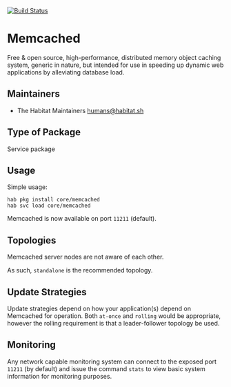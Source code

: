 [![Build Status](https://dev.azure.com/chefcorp-partnerengineering/Chef%20Base%20Plans/_apis/build/status/chef-base-plans.memcached?branchName=master)](https://dev.azure.com/chefcorp-partnerengineering/Chef%20Base%20Plans/_build/latest?definitionId=69&branchName=master)

# Memcached

Free & open source, high-performance, distributed memory object caching system, generic in nature, but intended for use in speeding up dynamic web applications by alleviating database load.

## Maintainers

* The Habitat Maintainers <humans@habitat.sh>

## Type of Package

Service package

## Usage

Simple usage:

```
hab pkg install core/memcached
hab svc load core/memcached
```

Memcached is now available on port `11211` (default).

## Topologies

Memcached server nodes are not aware of each other.

As such, `standalone` is the recommended topology.

## Update Strategies

Update strategies depend on how your application(s) depend on Memcached for operation. Both `at-once` and `rolling` would be appropriate, however the rolling requirement is that a leader-follower topology be used.

## Monitoring

Any network capable monitoring system can connect to the exposed port `11211` (by default) and issue the command `stats` to view basic system information for monitoring purposes.
